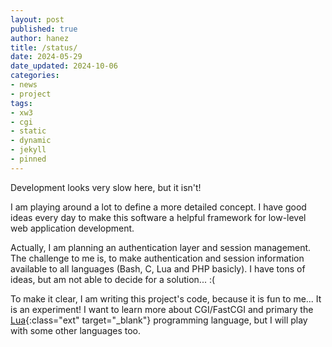 ```yaml
---
layout: post
published: true
author: hanez
title: /status/
date: 2024-05-29
date_updated: 2024-10-06
categories:
- news
- project
tags:
- xw3
- cgi
- static
- dynamic
- jekyll
- pinned
---
```


Development looks very slow here, but it isn't!

I am playing around a lot to define a more detailed concept. I have good ideas every day to make this software a helpful framework for low-level web application development.

Actually, I am planning an authentication layer and session management. The challenge to me is, to make authentication and session information available to all languages \(Bash, C, Lua and PHP basicly\). I have tons of ideas, but am not able to decide for a solution... :\(

To make it clear, I am writing this project's code, because it is fun to me... It is an experiment! I want to learn more about CGI/FastCGI and primary the [Lua](https://www.lua.org/){:class="ext" target="_blank"} programming language, but I will play with some other languages too.

